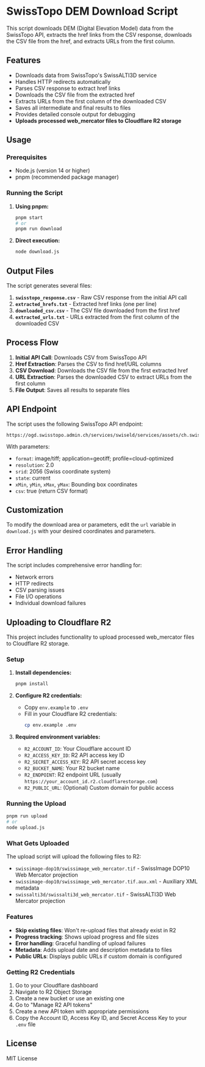 # SwissTopo DEM Download Script

This script downloads DEM (Digital Elevation Model) data from the SwissTopo API, extracts the href links from the CSV response, downloads the CSV file from the href, and extracts URLs from the first column.

## Features

- Downloads data from SwissTopo's SwissALTI3D service
- Handles HTTP redirects automatically
- Parses CSV response to extract href links
- Downloads the CSV file from the extracted href
- Extracts URLs from the first column of the downloaded CSV
- Saves all intermediate and final results to files
- Provides detailed console output for debugging
- **Uploads processed web_mercator files to Cloudflare R2 storage**

## Usage

### Prerequisites

- Node.js (version 14 or higher)
- pnpm (recommended package manager)

### Running the Script

1. **Using pnpm:**

   ```bash
   pnpm start
   # or
   pnpm run download
   ```

2. **Direct execution:**
   ```bash
   node download.js
   ```

## Output Files

The script generates several files:

1. **`swisstopo_response.csv`** - Raw CSV response from the initial API call
2. **`extracted_hrefs.txt`** - Extracted href links (one per line)
3. **`downloaded_csv.csv`** - The CSV file downloaded from the first href
4. **`extracted_urls.txt`** - URLs extracted from the first column of the downloaded CSV

## Process Flow

1. **Initial API Call**: Downloads CSV from SwissTopo API
2. **Href Extraction**: Parses the CSV to find href/URL columns
3. **CSV Download**: Downloads the CSV file from the first extracted href
4. **URL Extraction**: Parses the downloaded CSV to extract URLs from the first column
5. **File Output**: Saves all results to separate files

## API Endpoint

The script uses the following SwissTopo API endpoint:

```
https://ogd.swisstopo.admin.ch/services/swiseld/services/assets/ch.swisstopo.swissalti3d/search
```

With parameters:

- `format`: image/tiff; application=geotiff; profile=cloud-optimized
- `resolution`: 2.0
- `srid`: 2056 (Swiss coordinate system)
- `state`: current
- `xMin`, `yMin`, `xMax`, `yMax`: Bounding box coordinates
- `csv`: true (return CSV format)

## Customization

To modify the download area or parameters, edit the `url` variable in `download.js` with your desired coordinates and parameters.

## Error Handling

The script includes comprehensive error handling for:

- Network errors
- HTTP redirects
- CSV parsing issues
- File I/O operations
- Individual download failures

## Uploading to Cloudflare R2

This project includes functionality to upload processed web_mercator files to Cloudflare R2 storage.

### Setup

1. **Install dependencies:**

   ```bash
   pnpm install
   ```

2. **Configure R2 credentials:**

   - Copy `env.example` to `.env`
   - Fill in your Cloudflare R2 credentials:
     ```bash
     cp env.example .env
     ```

3. **Required environment variables:**
   - `R2_ACCOUNT_ID`: Your Cloudflare account ID
   - `R2_ACCESS_KEY_ID`: R2 API access key ID
   - `R2_SECRET_ACCESS_KEY`: R2 API secret access key
   - `R2_BUCKET_NAME`: Your R2 bucket name
   - `R2_ENDPOINT`: R2 endpoint URL (usually `https://your_account_id.r2.cloudflarestorage.com`)
   - `R2_PUBLIC_URL`: (Optional) Custom domain for public access

### Running the Upload

```bash
pnpm run upload
# or
node upload.js
```

### What Gets Uploaded

The upload script will upload the following files to R2:

- `swissimage-dop10/swissimage_web_mercator.tif` - SwissImage DOP10 Web Mercator projection
- `swissimage-dop10/swissimage_web_mercator.tif.aux.xml` - Auxiliary XML metadata
- `swissalti3d/swissalti3d_web_mercator.tif` - SwissALTI3D Web Mercator projection

### Features

- **Skip existing files**: Won't re-upload files that already exist in R2
- **Progress tracking**: Shows upload progress and file sizes
- **Error handling**: Graceful handling of upload failures
- **Metadata**: Adds upload date and description metadata to files
- **Public URLs**: Displays public URLs if custom domain is configured

### Getting R2 Credentials

1. Go to your Cloudflare dashboard
2. Navigate to R2 Object Storage
3. Create a new bucket or use an existing one
4. Go to "Manage R2 API tokens"
5. Create a new API token with appropriate permissions
6. Copy the Account ID, Access Key ID, and Secret Access Key to your `.env` file

## License

MIT License
